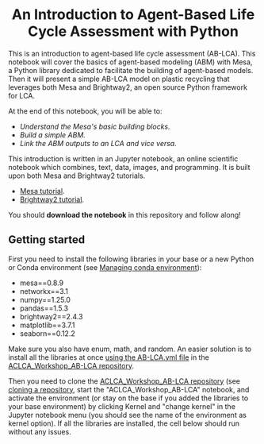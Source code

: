 # <center> An Introduction to Agent-Based Life Cycle Assessment with Python </center>

This is an introduction to agent-based life cycle assessment (AB-LCA). This notebook will cover the basics of agent-based modeling (ABM) with Mesa, a Python library dedicated to facilitate the building of agent-based models. Then it will present a simple AB-LCA model on plastic recycling that leverages both Mesa and Brightway2, an open source Python framework for LCA.

At the end of this notebook, you will be able to:

* *Understand the Mesa's basic building blocks.*
* *Build a simple ABM.*
* *Link the ABM outputs to an LCA and vice versa.*

This introduction is written in an Jupyter notebook, an online scientific notebook which combines, text, data, images, and programming. It is built upon both Mesa and Brightway2 tutorials.

* [Mesa tutorial](https://mesa.readthedocs.io/en/stable/tutorials/intro_tutorial.html).
* [Brightway2 tutorial](https://github.com/brightway-lca/brightway2/blob/master/notebooks/Getting%20Started%20with%20Brightway2.ipynb).

You should **download the notebook** in this repository and follow along!

## Getting started

First you need to install the following libraries in your base or a new Python or Conda environment (see [Managing conda environment](https://conda.io/projects/conda/en/latest/user-guide/tasks/manage-environments.html)):

* mesa==0.8.9
* networkx==3.1
* numpy==1.25.0
* pandas==1.5.3
* brightway2==2.4.3
* matplotlib==3.7.1
* seaborn==0.12.2

Make sure you also have enum, math, and random. An easier solution is to install all the libraries at once [using the AB-LCA.yml file](https://conda.io/projects/conda/en/latest/user-guide/tasks/manage-environments.html#creating-an-environment-from-an-environment-yml-file) in the [ACLCA_Workshop_AB-LCA repository](https://github.com/jwalzberg/ACLCA_Workshop_AB-LCA).

Then you need to clone the [ACLCA_Workshop_AB-LCA repository](https://github.com/jwalzberg/ACLCA_Workshop_AB-LCA) (see [cloning a repository](https://docs.github.com/en/repositories/creating-and-managing-repositories/cloning-a-repository), start the "ACLCA_Workshop_AB-LCA" notebook, and activate the environment (or stay on the base if you added the libraries to your base environment) by clicking Kernel and "change kernel" in the Jupyter notebook menu (you should see the name of the environment as kernel option). If all the libraries are installed, the cell below should run without any issues.
